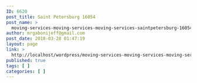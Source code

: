 ```yaml
---
ID: 6620
post_title: Saint Petersburg 16054
post_name: >
  moving-services-moving-services-moving-services-saintpetersburg-16054
author: mrgabonijeff@gmail.com
post_date: 2018-03-28 01:47:19
layout: page
link: >
  http://localhost/wordpress/moving-services-moving-services-moving-services-saintpetersburg-16054/
published: true
tags: [ ]
categories: [ ]
---
```

